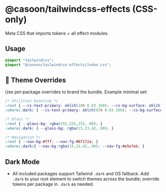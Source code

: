 # @casoon/tailwindcss-effects (CSS-only)

Meta CSS that imports tokens + all effect modules.

## Usage
```css
@import "tailwindcss";
@import "@casoon/tailwindcss-effects/index.css";
```

## 🎨 Theme Overrides

Use per‑package overrides to brand the bundle. Example minimal set:

```css
/* Utilities baseline */
:root { --cs-text-primary: oklch(18% 0.03 260); --cs-bg-surface: oklch(100% 0 0); }
:where(.dark) { --cs-text-primary: oklch(92% 0.03 260); --cs-bg-surface: oklch(22% 0.02 260); }

/* Glass */
:root { --glass-bg: rgba(255,255,255,.08); }
:where(.dark) { --glass-bg: rgba(15,23,42,.90); }

/* Navigation */
:root { --nav-bg:#fff; --nav-fg:#0f172a; }
:where(.dark){ --nav-bg:rgba(15,23,42,.90); --nav-fg:#e5e7eb; }
```

## Dark Mode

- All included packages support Tailwind `.dark` and OS fallback. Add `.dark` to your root element to switch themes across the bundle; override tokens per package in `.dark` as needed.
